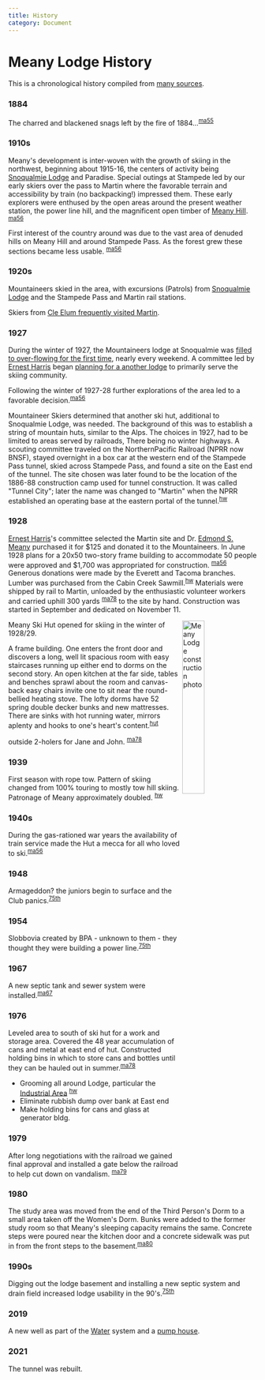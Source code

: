 ```yaml
---
title: History
category: Document
---
```

# Meany Lodge History

This is a chronological history compiled from [many sources](/Sources).

### 1884

The charred and blackened snags left by the fire of 1884...<sup>[ma55][]</sup>

### 1910s

Meany's development is inter-woven with the growth of skiing in the northwest, beginning about 1915-16, the centers of activity being [Snoqualmie Lodge](/Snoqualmie-Lodge) and Paradise. Special outings at Stampede led by our early skiers over the pass to Martin where the favorable terrain and accessibility by train (no backpacking!) impressed them. These early explorers were enthused by the open areas around the present weather station, the power line hill, and the magnificent open timber of [Meany Hill](/Meany-Hill). <sup>[ma56][]</sup>

First interest of the country around was due to the vast area of denuded hills on Meany Hill and around Stampede Pass. As the forest grew these sections became less usable. <sup>[ma56][]</sup>

### 1920s

Mountaineers skied in the area, with excursions (Patrols) from [Snoqualmie Lodge](Snoqualmie-Lodge) and the Stampede Pass and Martin rail stations.

Skiers from [Cle Elum frequently visited Martin](https://www.historylink.org/File/10615).

### 1927

During the winter of 1927, the Mountaineers lodge at Snoqualmie was [filled to over-flowing for the first time](The-Development-of-Skiing-in-the-Mountaineers), nearly every weekend. A committee led by [Ernest Harris](/Person/Ernest-Harris) began [planning for a another lodge][hut] to primarily serve the skiing community.

Following the winter of 1927-28 further explorations of the area led to a favorable decision.<sup>[ma56][]</sup>

Mountaineer Skiers determined that another ski hut, additional to Snoqualmie Lodge, was needed. The background of this was to establish a string of mountain huts, similar to the Alps. The choices in 1927, had to be limited to areas served by railroads, There being no winter highways. A scouting committee traveled on the NorthernPacific Railroad (NPRR now BNSF), stayed overnight in a box car at the western end of the Stampede Pass tunnel, skied across Stampede Pass, and found a site on the East end of the tunnel. The site chosen was later found to be the location of the 1886-88 construction camp used for tunnel construction. It was called "Tunnel City"; later the name was changed to "Martin" when the NPRR established an operating base at the eastern portal of the tunnel.<sup>[hw][]</sup>

### 1928

[Ernest Harris](/Person/Ernest-Harris)'s committee selected the Martin site and Dr. [Edmond S. Meany](/Person/Edmond-S.-Meany) purchased it for $125 and donated it to the Mountaineers. In June 1928 plans for a 20x50 two-story frame building to accommodate 50 people were approved and $1,700 was appropriated for construction. <sup>[ma56][]</sup> Generous donations were made by the Everett and Tacoma branches. Lumber was purchased from the Cabin Creek Sawmill.<sup>[hw][]</sup> Materials were shipped by rail to Martin, unloaded by the enthusiastic volunteer workers and carried uphill 300 yards <sup>[ma78][]</sup> to the site by hand. Construction was started in September and dedicated on November 11.

<img src="/img/1928-Meany-Ski-Hut.png" style="width: 30%;" alt="Meany Lodge construction photo" align="right">

Meany Ski Hut opened for skiing in the winter of 1928/29.

A frame building. One enters the front door and discovers a long, well lit spacious room with easy staircases running up either end to dorms on the second story. An open kitchen at the far side, tables and benches sprawl about the room and canvas-back easy chairs invite one to sit near the round-bellied heating stove. The lofty dorms have 52 spring double decker bunks and new mattresses. There are sinks with hot running water, mirrors aplenty and hooks to one's heart's content.<sup>[hut][]</sup>

outside 2-holers for Jane and John. <sup>[ma78][]</sup>

### 1939

First season with rope tow. Pattern of skiing changed from 100% touring to mostly tow hill skiing. Patronage of Meany approximately doubled. <sup>[hw][]</sup>

### 1940s

During the gas-rationed war years the availability of train service made the Hut a mecca for all who loved to ski.<sup>[ma56][]</sup>

### 1948

Armageddon? the juniors begin to surface and the Club panics.<sup>[75th][]</sup>

### 1954

Slobbovia created by BPA - unknown to them - they thought they were building a power line.<sup>[75th][]</sup>

### 1967

A new septic tank and sewer system were installed.<sup>[ma67][]</sup>

### 1976

Leveled area to south of ski hut for a work and storage area. Covered the 48 year accumulation of cans and metal at east end of hut. Constructed holding bins in which to store cans and bottles until they can be hauled out in summer.<sup>[ma78][]</sup>

- Grooming all around Lodge, particular the [Industrial Area](/Industrial-Park) <sup>[hw][]</sup>
- Eliminate rubbish dump over bank at East end
- Make holding bins for cans and glass at generator bldg.

### 1979

After long negotiations with the railroad we gained final approval and installed a gate below the railroad to help cut down on vandalism. <sup>[ma79][]</sup>

### 1980

The study area was moved from the end of the Third Person's Dorm to a small area taken off the Women's Dorm. Bunks were added to the former study room so that Meany's sleeping capacity remains the same. Concrete steps were poured near the kitchen door and a concrete sidewalk was put in from the front steps to the basement.<sup>[ma80][]</sup>

### 1990s

Digging out the lodge basement and installing a new septic system and drain field increased lodge usability in the 90's.<sup>[75th][]</sup>

### 2019

A new well as part of the [Water](Water) system and a [pump house](/Building/Pump-House).

### 2021

The tunnel was rebuilt.


[75th]: /Anniversary#75th
[hut]: /Skiing-and-the-Ski-Hut
[hw]: /History-Walt "Meany History, by Walt Little"
[ma55]: /Mountaineer-Annual#1955
[ma56]: /Mountaineer-Annual#1956
[ma67]: /Mountaineer-Annual#1967
[ma78]: /Mountaineer-Annual#1978
[ma79]: /Mountaineer-Annual#1979
[ma80]: /Mountaineer-Annual#1980
